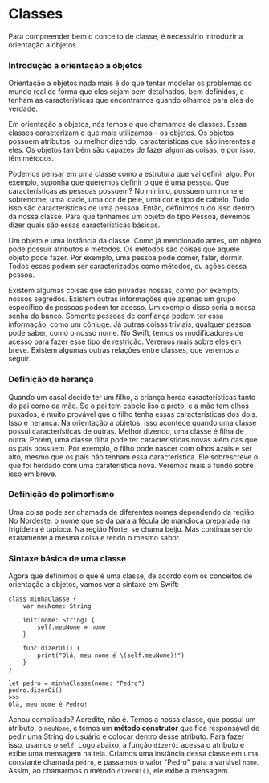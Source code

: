# Classes

Para compreender bem o conceito de classe, é necessário introduzir a orientação a objetos.

### Introdução a orientação a objetos

Orientação a objetos nada mais é do que tentar modelar os problemas do mundo real de forma que eles sejam bem detalhados, bem definidos, e tenham as características que encontramos quando olhamos para eles de verdade.

Em orientação a objetos, nós temos o que chamamos de classes. Essas classes caracterizam o que mais utilizamos – os objetos. Os objetos possuem atributos, ou melhor dizendo, características que são inerentes a eles. Os objetos também são capazes de fazer algumas coisas, e por isso, têm métodos.

Podemos pensar em uma classe como a estrutura que vai definir algo. Por exemplo, suponha que queremos definir o que é uma pessoa. Que características as pessoas possuem? No mínimo, possuem um nome e sobrenome, uma idade, uma cor de pele, uma cor e tipo de cabelo. Tudo isso são características de uma pessoa. Então, definimos tudo isso dentro da nossa classe. Para que tenhamos um objeto do tipo Pessoa, devemos dizer quais são essas características básicas.

Um objeto é uma instância da classe. Como já mencionado antes, um objeto pode possuir atributos e métodos. Os métodos são coisas que aquele objeto pode fazer. Por exemplo, uma pessoa pode comer, falar, dormir. Todos esses podem ser caracterizados como métodos, ou ações dessa pessoa.

Existem algumas coisas que são privadas nossas, como por exemplo, nossos segredos. Existem outras informações que apenas um grupo específico de pessoas podem ter acesso. Um exemplo disso seria a nossa senha do banco. Somente pessoas de confiança podem ter essa informação, como um cônjuge. Já outras coisas triviais, qualquer pessoa pode saber, como o nosso nome. No Swift, temos os modificadores de acesso para fazer esse tipo de restrição. Veremos mais sobre eles em breve. Existem algumas outras relações entre classes, que veremos a seguir.

### Definição de herança

Quando um casal decide ter um filho, a criança herda características tanto do pai como da mãe. Se o pai tem cabelo liso e preto, e a mãe tem olhos puxados, é muito provável que o filho tenha essas características dos dois. Isso é herança. Na orientação a objetos, isso acontece quando uma classe possui características de outras. Melhor dizendo, uma classe é filha de outra. Porém, uma classe filha pode ter características novas além das que os pais possuem. Por exemplo, o filho pode nascer com olhos azuis e ser alto, mesmo que os pais não tenham essa característica. Ele sobrescreve o que foi herdado com uma caraterística nova. Veremos mais a fundo sobre isso em breve.

### Definição de polimorfismo

Uma coisa pode ser chamada de diferentes nomes dependendo da região. No Nordeste, o nome que se dá para a fécula de mandioca preparada na frigideira é tapioca. Na região Norte, se chama beiju. Mas continua sendo exatamente a mesma coisa e tendo o mesmo sabor.

### Sintaxe básica de uma classe

Agora que definimos o que é uma classe, de acordo com os conceitos de orientação a objetos, vamos ver a sintaxe em Swift:

```
class minhaClasse {
    var meuNome: String
    
    init(nome: String) {
        self.meuNome = nome
    }
    
    func dizerOi() {
        print("Olá, meu nome é \(self.meuNome)!")
    }
}

let pedro = minhaClasse(nome: "Pedro")
pedro.dizerOi()
>>>
Olá, meu nome é Pedro!
```

Achou complicado? Acredite, não é. Temos a nossa classe, que possui um atributo, o ```meuNome```, e temos um **método construtor** que fica responsável de pedir uma String do usuário e colocar dentro desse atributo. Para fazer isso, usamos o ```self```. Logo abaixo, a função ```dizerOi``` acessa o atributo e exibe uma mensagem na tela. Criamos uma instância dessa classe em uma constante chamada ```pedro```, e passamos o valor "Pedro" para a variável ```nome```. Assim, ao chamarmos o método ```dizerOi()```, ele exibe a mensagem.
